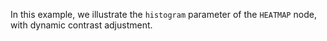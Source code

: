 In this example, we illustrate the `histogram` parameter of the `HEATMAP` node, with dynamic contrast adjustment.
